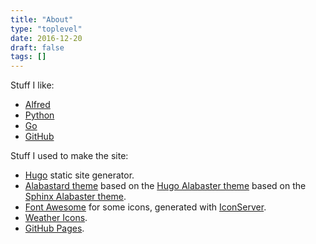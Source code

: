 ```yaml
---
title: "About"
type: "toplevel"
date: 2016-12-20
draft: false
tags: []
---
```


Stuff I like:

- [Alfred][alfred]
- [Python][python]
- [Go][go]
- [GitHub][gh]

Stuff I used to make the site:

- [Hugo][hugo] static site generator.
- [Alabastard theme][alabastard] based on the
  [Hugo Alabaster theme][alabaster-hugo] based on the
  [Sphinx Alabaster theme][alabaster-sphinx].
- [Font Awesome][awesome] for some icons, generated with [IconServer][icongen].
- [Weather Icons][weather].
- [GitHub Pages][gh-pages].


[alabastard]: https://github.com/deanishe/alabastard
[alabaster-hugo]: https://digitalcraftsman.github.io/hugo-alabaster-theme/
[alabaster-sphinx]: http://alabaster.readthedocs.io/en/latest/
[alfred]: https://www.alfredapp.com
[awesome]: http://fortawesome.github.io/Font-Awesome/
[gh]: https://github.com
[gh-pages]: https://pages.github.com
[go]: https://golang.org
[hugo]: https://gohugo.io
[icongen]: http://icons.deanishe.net
[python]: https://www.python.org
[weather]: https://erikflowers.github.io/weather-icons/
